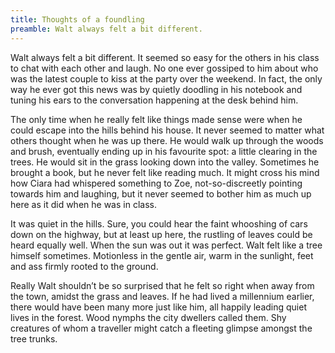```yaml
---
title: Thoughts of a foundling
preamble: Walt always felt a bit different.
---
```

Walt always felt a bit different. It seemed so easy for the others in his class to chat with each other and laugh. No one ever gossiped to him about who was the latest couple to kiss at the party over the weekend. In fact, the only way he ever got this news was by quietly doodling in his notebook and tuning his ears to the conversation happening at the desk behind him.

The only time when he really felt like things made sense were when he could escape into the hills behind his house. It never seemed to matter what others thought when he was up there. He would walk up through the woods and brush, eventually ending up in his favourite spot: a little clearing in the trees. He would sit in the grass looking down into the valley. Sometimes he brought a book, but he never felt like reading much. It might cross his mind how Ciara had whispered something to Zoe, not-so-discreetly pointing towards him and laughing, but it never seemed to bother him as much up here as it did when he was in class.

It was quiet in the hills. Sure, you could hear the faint whooshing of cars down on the highway, but at least up here, the rustling of leaves could be heard equally well. When the sun was out it was perfect. Walt felt like a tree himself sometimes. Motionless in the gentle air, warm in the sunlight, feet and ass firmly rooted to the ground.

Really Walt shouldn’t be so surprised that he felt so right when away from the town, amidst the grass and leaves. If he had lived a millennium earlier, there would have been many more just like him, all happily leading quiet lives in the forest. Wood nymphs the city dwellers called them. Shy creatures of whom a traveller might catch a fleeting glimpse amongst the tree trunks.
